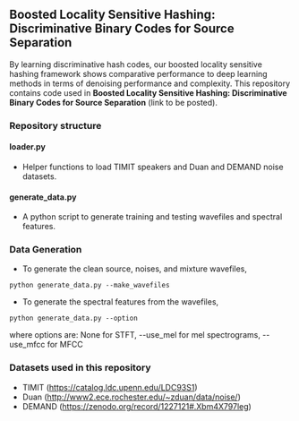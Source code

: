 ## Boosted Locality Sensitive Hashing: Discriminative Binary Codes for Source Separation
By learning discriminative hash codes, our boosted locality sensitive hashing framework shows comparative performance to deep learning methods in terms of denoising performance and complexity. This repository contains code used in  **Boosted Locality Sensitive Hashing: Discriminative Binary Codes for Source Separation** (link to be posted).

### Repository structure

#### loader.py
* Helper functions to load TIMIT speakers and Duan and DEMAND noise datasets.

#### generate_data.py
* A python script to generate training and testing wavefiles and spectral features.

### Data Generation
* To generate the clean source, noises, and mixture wavefiles, 
```
python generate_data.py --make_wavefiles
```

* To generate the spectral features from the wavefiles,
```
python generate_data.py --option
```
where options are: None for STFT, --use_mel for mel spectrograms, --use_mfcc for MFCC

### Datasets used in this repository
* TIMIT (https://catalog.ldc.upenn.edu/LDC93S1)
* Duan (http://www2.ece.rochester.edu/~zduan/data/noise/)
* DEMAND (https://zenodo.org/record/1227121#.Xbm4X797leg)
